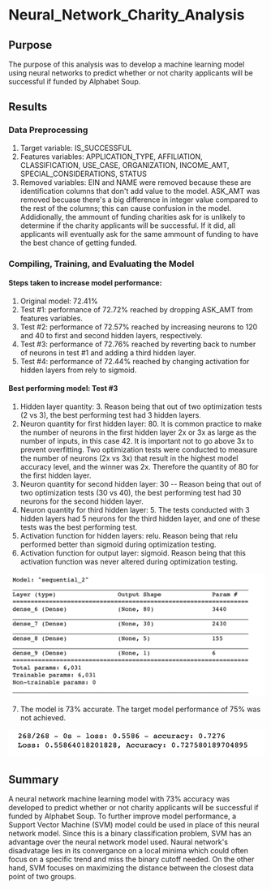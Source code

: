 # Neural_Network_Charity_Analysis

## Purpose
The purpose of this analysis was to develop a machine learning model using neural networks to predict whether or not charity applicants will be successful if funded by Alphabet Soup. 

## Results 
### Data Preprocessing
1. Target variable: IS_SUCCESSFUL
2. Features variables: APPLICATION_TYPE, AFFILIATION, CLASSIFICATION, USE_CASE, ORGANIZATION, INCOME_AMT, SPECIAL_CONSIDERATIONS, STATUS
3. Removed variables: EIN and NAME were removed because these are identification columns that don't add value to the model. ASK_AMT was removed becuase there's a big difference in integer value compared to the rest of the columns; this can cause confusion in the model. Addidionally, the ammount of funding charities ask for is unlikely to determine if the charity applicants will be successful. If it did, all applicants will eventually ask for the same ammount of funding to have the best chance of getting funded.    

### Compiling, Training, and Evaluating the Model
#### Steps taken to increase model performance: 
1. Original model: 72.41% 
2. Test #1: performance of 72.72% reached by dropping ASK_AMT from features variables. 
3. Test #2: performance of 72.57% reached by increasing neurons to 120 and 40 to first and second hidden layers, respectively. 
4. Test #3: performance of 72.76% reached by reverting back to number of neurons in test #1 and adding a third hidden layer. 
5. Test #4: performance of 72.44% reached by changing activation for hidden layers from rely to sigmoid.  
    
#### Best performing model: Test #3
1. Hidden layer quantity: 3. Reason being that out of two optimization tests (2 vs 3), the best performing test had 3 hidden layers. 
2. Neuron quantity for first hidden layer: 80. It is common practice to make the number of neurons in the first hidden layer 2x or 3x as large as the number of inputs, in this case 42. It is important not to go above 3x to prevent overfitting. Two optimization tests were conducted to measure the number of neurons (2x vs 3x) that result in the highest model accuracy level, and the winner was 2x. Therefore the quantity of 80 for the first hidden layer. 
3. Neuron quantity for second hidden layer: 30 -- Reason being that out of two optimization tests (30 vs 40), the best performing test had 30 neurons for the second hidden layer.  
4. Neuron quantity for third hidden layer: 5. The tests conducted with 3 hidden layers had 5 neurons for the third hidden layer, and one of these tests was the best performing test. 
5. Activation function for hidden layers: relu. Reason being that relu performed better than sigmoid during optimization testing. 
6. Activation function for output layer: sigmoid. Reason being that this activation function was never altered during optimization testing. 

![](Model_Summary.png)

7. The model is 73% accurate. The target model performance of 75% was not achieved. 

![](Accuracy.png)

## Summary 
A neural network machine learning model with 73% accuracy was developed to predict whether or not charity applicants will be successful if funded by Alphabet Soup. To further improve model performance, a Support Vector Machine (SVM) model could be used in place of this neural network model. Since this is a binary classification problem, SVM has an advantage over the neural network model used. Naural network's disadvatage lies in its convergance on a local minima which could often focus on a specific trend and miss the binary cutoff needed. On the other hand, SVM focuses on maximizing the distance between the closest data point of two groups. 

 
